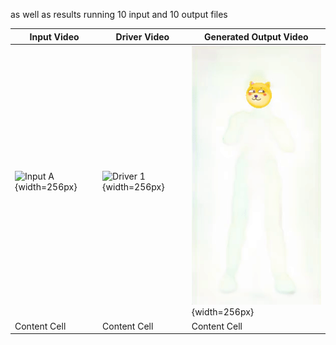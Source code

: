 as well as results running 10 input and 10 output files
<br>

| Input Video  | Driver Video | Generated Output Video |
| ------------- | ------------- | ------------- |
| ![Input A](https://github.com/grewe/AutoGuide/blob/main/Models/AIStudioFSVid2VId/Results/OurModelResults/TestingResults/input%20A%20gif.gif){width=256px} | ![Driver 1](https://github.com/grewe/AutoGuide/blob/main/Models/AIStudioFSVid2VId/Results/OurModelResults/TestingResults/driver%201.gif){width=256px} | ![Output 1](https://github.com/grewe/AutoGuide/blob/main/Models/AIStudioFSVid2VId/Results/OurModelResults/TestingResults/9.gif){width=256px}  |
| Content Cell  | Content Cell  | Content Cell  |

